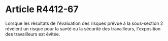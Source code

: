 # Article R4412-67

  
Lorsque les résultats de l'évaluation des risques prévue à la sous-section 2 révèlent un risque pour la santé ou la sécurité des travailleurs, l'exposition des travailleurs est évitée.